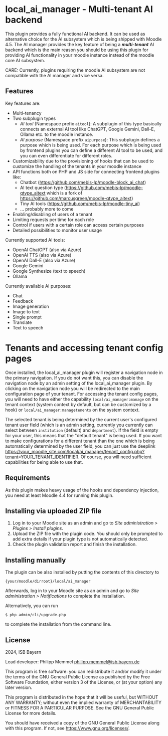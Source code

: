 # local_ai_manager - Multi-tenant AI backend

This plugin provides a fully functional AI backend. It can be used as alternative choice for the AI subsystem which is being shipped with Moodle 4.5. The AI manager provides the key feature of being a _**multi-tenant**_ AI backend which is the main reason you should be using this plugin for providing AI functionality in your moodle instance instead of the moodle core AI subsystem.

CARE: Currently, plugins requiring the moodle AI subsystem are not compatible with the AI manager and vice versa. 

## Features

Key features are:

- Multi-tenancy
- Two subplugin types
    - *AI tool* (Namespace prefix `aitool`): A subplugin of this type basically connects an external AI tool like ChatGPT, Google Gemini, Dall-E, Ollama etc. to the moodle instance.
    - *AI purpose* (Namespace prefix `aipurpose`): This subplugin defines a purpose which is being used. For each purpose which is being used by frontend plugins you can define a different AI tool to be used, and you can even differentiate for different roles.
- Customizability due to the provisioning of hooks that can be used to customize the
handling of the tenants in your moodle instance
- API functions both on PHP and JS side for connecting frontend plugins like:
  - Chatbot (https://github.com/mebis-lp/moodle-block_ai_chat)
  - AI text question type (https://github.com/mebis-lp/moodle-qtype_aitext which is a fork of https://github.com/marcusgreen/moodle-qtype_aitext)
  - Tiny AI tools (https://github.com/mebis-lp/moodle-tiny_ai)
  - ... probably more to come
- Enabling/disabling of users of a tenant
- Limiting requests per time for each role
- Control if users with a certain role can access certain purposes
- Detailed possibilities to monitor user usage

Currently supported AI tools:
- OpenAI ChatGPT (also via Azure)
- OpenAI TTS (also via Azure)
- OpenAI Dall-E (also via Azure)
- Google Gemini
- Google Synthesize (text to speech)
- Ollama

Currently available AI purposes:
- Chat
- Feedback
- Image generation
- Image to text
- Single prompt
- Translate
- Text to speech

#  Tenants and accessing tenant config pages

Once installed, the local_ai_manager plugin will register a navigation node in the primary navigation. If you do not want this, you can disable the navigation node by an admin setting of the local_ai_manager plugin. By clicking on the navigation node you will be redirected to the main configuration page of your tenant. For accessing the tenant config pages, you will need to have either the capability `local/ai_manager:manage` on the tenant context (system context by default, but can be customized by a hook) or `local/ai_manager:managetenents` on the system context.

The selected tenant is being determined by the current user's configured tenant user field (which is an admin setting, currently you currently can select between `institution` (default) and `department`). If the field is empty for your user, this means that the "default tenant" is being used. If you want to make configurations for a different tenant than the one which is being automatically determined by the user field, you can just use the deeplink https://your_moodle_site.com/local/ai_manager/tenant_config.php?tenant=YOUR_TENANT_IDENTIFIER. Of course, you will need sufficient capabilities for being able to use that. 


## Requirements

As this plugin makes heavy usage of the hooks and dependency injection, you need at least Moodle 4.4 for running this plugin.

## Installing via uploaded ZIP file ##

1. Log in to your Moodle site as an admin and go to _Site administration >
   Plugins > Install plugins_.
2. Upload the ZIP file with the plugin code. You should only be prompted to add
   extra details if your plugin type is not automatically detected.
3. Check the plugin validation report and finish the installation.

## Installing manually ##

The plugin can be also installed by putting the contents of this directory to

    {your/moodle/dirroot}/local/ai_manager

Afterwards, log in to your Moodle site as an admin and go to _Site administration >
Notifications_ to complete the installation.

Alternatively, you can run

    $ php admin/cli/upgrade.php

to complete the installation from the command line.

## License ##

2024, ISB Bayern

Lead developer: Philipp Memmel <philipp.memmel@isb.bayern.de>

This program is free software: you can redistribute it and/or modify
it under the terms of the GNU General Public License as published by
the Free Software Foundation, either version 3 of the License, or
(at your option) any later version.

This program is distributed in the hope that it will be useful,
but WITHOUT ANY WARRANTY; without even the implied warranty of
MERCHANTABILITY or FITNESS FOR A PARTICULAR PURPOSE. See the
GNU General Public License for more details.

You should have received a copy of the GNU General Public License
along with this program. If not, see <https://www.gnu.org/licenses/>.
